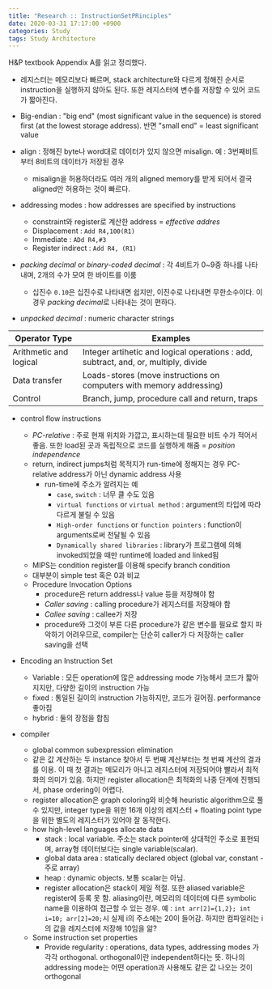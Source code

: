 ```yaml
---
title: "Research :: InstructionSetPRinciples"
date: 2020-03-31 17:17:00 +0900
categories: Study
tags: Study Architecture
---
```

H&P textbook Appendix A를 읽고 정리했다.  

- 레지스터는 메모리보다 빠르며, stack architecture와 다르게 정해진 순서로 instruction을 실행하지 않아도 된다. 또한 레지스터에 변수를 저장할 수 있어 코드가 짧아진다.
- Big-endian : "big end" (most significant value in the sequence) is stored first (at the lowest storage address).
반면 "small end" = least significant value
- align : 정해진 byte나 word대로 데이터가 있지 않으면 misalign. 예 : 3번째비트부터 8비트의 데이터가 저장된 경우
  - misalign을 허용하더라도 여러 개의 aligned memory를 받게 되어서 결국 aligned만 허용하는 것이 빠르다.

- addressing modes : how addresses are specified by instructions
  - constraint와 register로 계산한 address = *effective addres*
  - Displacement : `Add R4,100(R1)`
  - Immediate : `ADd R4,#3`
  - Register indirect : `Add R4, (R1)`

- *packing decimal* or *binary-coded decimal* : 각 4비트가 0~9중 하나를 나타내며, 2개의 수가 모여 한 바이트를 이룸
  - 십진수 `0.10`은 십진수로 나타내면 쉽지만, 이진수로 나타내면 무한소수이다. 이 경우 *packing decimal*로 나타내는 것이 편하다.
- *unpacked decimal* : numeric character strings

|Operator Type|Examples|
|------|---|
|Arithmetic and logical|Integer artihetic and logical operations : add, subtract, and, or, multiply, divide|
|Data transfer|Loads-stores (move instructions on computers with memory addressing)|
|Control|Branch, jump, procedure call and return, traps|

- control flow instructions
  - *PC-relative* : 주로 현재 위치와 가깝고, 표시하는데 필요한 비트 수가 적어서 좋음. 또한 load된 곳과 독립적으로 코드를 실행하게 해줌 = *position independence*
  - return, indirect jumps처럼 목적지가 run-time에 정해지는 경우 PC-relative address가 아닌 dynamic address 사용
    - run-time에 주소가 알려지는 예
      - `case`, `switch` : 너무 클 수도 있음
      - `virtual functions` or `virtual method` : argument의 타입에 따라 다르게 불릴 수 있음
      - `High-order functions` or `function pointers` : function이 arguments로써 전달될 수 있음
      - `Dynamically shared libraries` : library가 프로그램에 의해 invoked되었을 때만 runtime에 loaded and linked됨
  - MIPS는 condition register를 이용해 specify branch condition
  - 대부분이 simple test 혹은 0과 비교
  - Procedure Invocation Options
    - procedure은 return address나 value 등을 저장해야 함
    - *Caller saving* : calling procedure가 레지스터를 저장해야 함
    - *Callee saving* : callee가 저장
    - procedure와 그것이 부른 다른 procedure가 같은 변수를 필요로 할지 파악하기 어려우므로, compiler는 단순히 caller가 다 저장하는 caller saving을 선택

- Encoding an Instruction Set
  - Variable : 모든 operation에 많은 addressing mode 가능해서 코드가 짧아지지만, 다양한 길이의 instruction 가능
  - fixed : 통일된 길이의 instruction 가능하지만, 코드가 길어짐. performance 좋아짐
  - hybrid : 둘의 장점을 합침

- compiler
  - global common subexpression elimination
  - 같은 값 계산하는 두 instance 찾아서 두 번째 계산부터는 첫 번쨰 계산의 결과를 이용. 이 때 첫 결과는 메모리가 아니고 레지스터에 저장되어야 빨라서 최적화의 의미가 있음. 하지만 register allocation은 최적화의 나중 단계에 진행되서, phase ordering이 어렵다.
  - register allocation은 graph coloring와 비슷해 heuristic algorithm으로 풀 수 있지만, integer type을 위한 16개 이상의 레지스터 + floating point type을 위한 별도의 레지스터가 있어야 잘 동작한다.
  - how high-level languages allocate data
    - stack : local variable. 주소는 stack pointer에 상대적인 주소로 표현되며, array형 데이터보다는 single variable(scalar).
    - global data area : statically declared object (global var, constant - 주로 array)
    - heap : dynamic objects. 보통 scalar는 아님.
    - register allocation은 stack이 제일 적절. 또한 aliased variable은 register에 등록 못 함. aliasing이란, 메모리의 데이터에 다른 symbolic name을 이용하여 접근할 수 있는 경우. 예 : `int arr[2]={1,2}; int i=10; arr[2]=20;`시 실제 i의 주소에는 20이 들어감. 하지만 컴파일러는 i의 값을 레지스터에 저장해 10임을 앎?
  - Some instruction set properties
    - Provide regularity : operations, data types, addressing modes 가 각각 orthogonal. orthogonal이란 independent하다는 뜻. 하나의 addressing mode는 어떤 operation과 사용해도 같은 값 나오는 것이 orthogonal